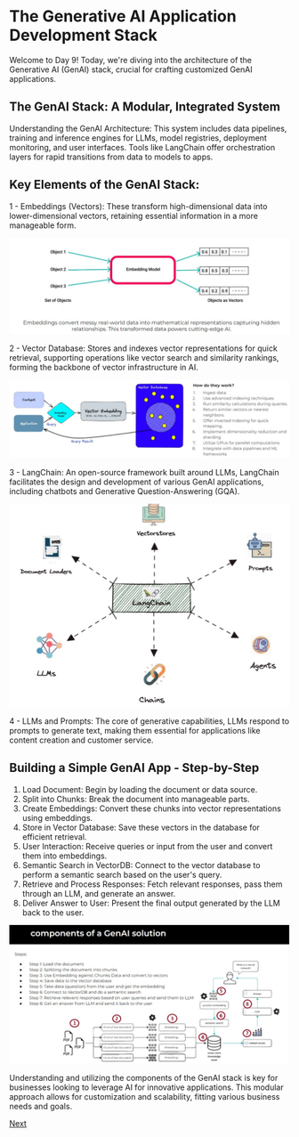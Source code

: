 # The Generative AI Application Development Stack

Welcome to Day 9! Today, we're diving into the architecture of the Generative AI (GenAI) stack, crucial for crafting customized GenAI applications.

## The GenAI Stack: A Modular, Integrated System

Understanding the GenAI Architecture: This system includes data pipelines, training and inference engines for LLMs, model registries, deployment monitoring, and user interfaces. Tools like LangChain offer orchestration layers for rapid transitions from data to models to apps.

## Key Elements of the GenAI Stack:

1 - Embeddings (Vectors): These transform high-dimensional data into lower-dimensional vectors, retaining essential information in a more manageable form.

![embeddings vectors](images/9-1.png)

2 - Vector Database: Stores and indexes vector representations for quick retrieval, supporting operations like vector search and similarity rankings, forming the backbone of vector infrastructure in AI.

![vector database](images/9-2.png)

3 - LangChain: An open-source framework built around LLMs, LangChain facilitates the design and development of various GenAI applications, including chatbots and Generative Question-Answering (GQA).

![langchain](images/9-3.png)

4 - LLMs and Prompts: The core of generative capabilities, LLMs respond to prompts to generate text, making them essential for applications like content creation and customer service.

## Building a Simple GenAI App - Step-by-Step

1. Load Document: Begin by loading the document or data source.
2. Split into Chunks: Break the document into manageable parts.
3. Create Embeddings: Convert these chunks into vector representations using embeddings.
4. Store in Vector Database: Save these vectors in the database for efficient retrieval.
5. User Interaction: Receive queries or input from the user and convert them into embeddings.
6. Semantic Search in VectorDB: Connect to the vector database to perform a semantic search based on the user's query.
7. Retrieve and Process Responses: Fetch relevant responses, pass them through an LLM, and generate an answer.
8. Deliver Answer to User: Present the final output generated by the LLM back to the user.

![app step by step](images/9-4.png)

Understanding and utilizing the components of the GenAI stack is key for businesses looking to leverage AI for innovative applications. This modular approach allows for customization and scalability, fitting various business needs and goals.

[Next](./10-small-language-models.md)




